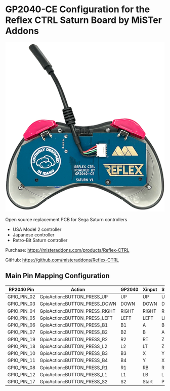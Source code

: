 # GP2040-CE Configuration for the Reflex CTRL Saturn Board by MiSTer Addons

![Reflex CTRL Saturn](https://github.com/misteraddons/Reflex-CTRL/raw/main/Images/saturn.png)

Open source replacement PCB for Sega Saturn controllers
* USA Model 2 controller
* Japanese controller
* Retro-Bit Saturn controller

Purchase: https://misteraddons.com/products/Reflex-CTRL

GitHub: https://github.com/misteraddons/Reflex-CTRL

## Main Pin Mapping Configuration

| RP2040 Pin | Action                        | GP2040 | Xinput | Switch | PS3/4/5  | Dinput | Arcade |
|------------|-------------------------------|--------|--------|--------|----------|--------|--------|
| GPIO_PIN_02| GpioAction::BUTTON_PRESS_UP   | UP     | UP     | UP      | UP      | UP     | UP     |
| GPIO_PIN_03| GpioAction::BUTTON_PRESS_DOWN | DOWN   | DOWN   | DOWN    | DOWN    | DOWN   | DOWN   |
| GPIO_PIN_04| GpioAction::BUTTON_PRESS_RIGHT| RIGHT  | RIGHT  | RIGHT   | RIGHT   | RIGHT  | RIGHT  |
| GPIO_PIN_05| GpioAction::BUTTON_PRESS_LEFT | LEFT   | LEFT   | LEFT    | LEFT    | LEFT   | LEFT   |
| GPIO_PIN_06| GpioAction::BUTTON_PRESS_B1   | B1     | A      | B       | Cross   | 2      | K1     |
| GPIO_PIN_07| GpioAction::BUTTON_PRESS_B2   | B2     | B      | A       | Circle  | 3      | K2     |
| GPIO_PIN_19| GpioAction::BUTTON_PRESS_R2   | R2     | RT     | ZR      | R2      | 8      | K3     |
| GPIO_PIN_18| GpioAction::BUTTON_PRESS_L2   | L2     | LT     | ZL      | L2      | 7      | K4     |
| GPIO_PIN_10| GpioAction::BUTTON_PRESS_B3   | B3     | X      | Y       | Square  | 1      | P1     |
| GPIO_PIN_11| GpioAction::BUTTON_PRESS_B4   | B4     | Y      | X       | Triangle| 4      | P2     |
| GPIO_PIN_08| GpioAction::BUTTON_PRESS_R1   | R1     | RB     | R       | R1      | 6      | P3     |
| GPIO_PIN_12| GpioAction::BUTTON_PRESS_L1   | L1     | LB     | L       | L1      | 5      | P4     |
| GPIO_PIN_17| GpioAction::BUTTON_PRESS_S2   | S2     | Start  | Plus    | Start   | 10     | Start  |